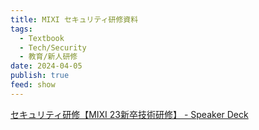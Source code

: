 ```yaml
---
title: MIXI セキュリティ研修資料
tags:
  - Textbook
  - Tech/Security
  - 教育/新人研修
date: 2024-04-05
publish: true
feed: show
---
```

[セキュリティ研修【MIXI 23新卒技術研修】 - Speaker Deck](https://speakerdeck.com/mixi_engineers/2023-security-training)

